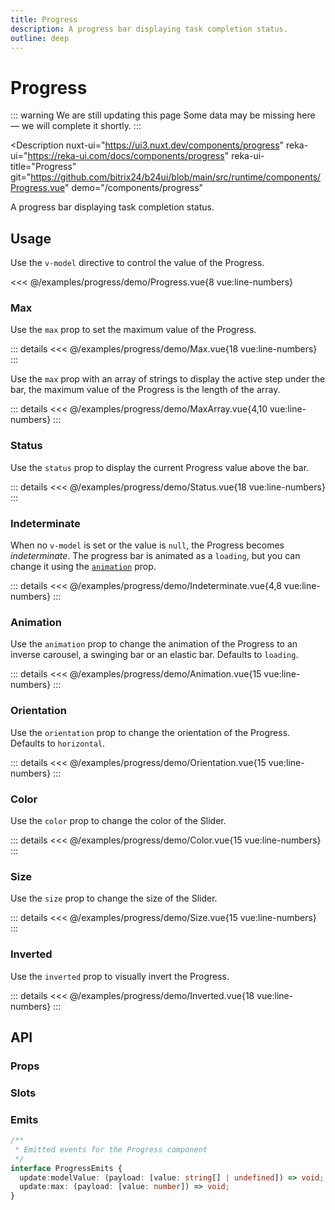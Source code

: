 ```yaml
---
title: Progress
description: A progress bar displaying task completion status.
outline: deep
---
```

<script setup>
import ProgressExample from '/examples/progress/Progress.vue';
import MaxExample from '/examples/progress/Max.vue';
import MaxArrayExample from '/examples/progress/MaxArray.vue';
import StatusExample from '/examples/progress/Status.vue';
import IndeterminateExample from '/examples/progress/Indeterminate.vue';
import AnimationExample from '/examples/progress/Animation.vue';
import OrientationExample from '/examples/progress/Orientation.vue';
import ColorExample from '/examples/progress/Color.vue';
import SizeExample from '/examples/progress/Size.vue';
import InvertedExample from '/examples/progress/Inverted.vue';
</script>
# Progress

::: warning We are still updating this page
Some data may be missing here — we will complete it shortly.
:::

<Description
  nuxt-ui="https://ui3.nuxt.dev/components/progress"
  reka-ui="https://reka-ui.com/docs/components/progress"
  reka-ui-title="Progress"
  git="https://github.com/bitrix24/b24ui/blob/main/src/runtime/components/Progress.vue"
  demo="/components/progress"
>
  A progress bar displaying task completion status.
</Description>

## Usage

Use the `v-model` directive to control the value of the Progress.

<div class="lg:min-h-[160px]">
  <ClientOnly>
    <ProgressExample />
  </ClientOnly>
</div>

<<< @/examples/progress/demo/Progress.vue{8 vue:line-numbers}

### Max

Use the `max` prop to set the maximum value of the Progress.

<div class="lg:min-h-[275px]">
  <ClientOnly>
    <MaxExample />
  </ClientOnly>
</div>

::: details
<<< @/examples/progress/demo/Max.vue{18 vue:line-numbers}
:::

Use the `max` prop with an array of strings to display the active step under the bar, the maximum value of the Progress is the length of the array.

<div class="lg:min-h-[160px]">
  <ClientOnly>
    <MaxArrayExample />
  </ClientOnly>
</div>

::: details
<<< @/examples/progress/demo/MaxArray.vue{4,10 vue:line-numbers}
:::

### Status

Use the `status` prop to display the current Progress value above the bar.

<div class="lg:min-h-[275px]">
  <ClientOnly>
    <StatusExample />
  </ClientOnly>
</div>

::: details
<<< @/examples/progress/demo/Status.vue{18 vue:line-numbers}
:::

### Indeterminate

When no `v-model` is set or the value is `null`, the Progress becomes _indeterminate_. The progress bar is animated as a `loading`, but you can change it using the [`animation`](#animation) prop.

<div class="lg:min-h-[160px]">
  <ClientOnly>
    <IndeterminateExample />
  </ClientOnly>
</div>

::: details
<<< @/examples/progress/demo/Indeterminate.vue{4,8 vue:line-numbers}
:::

### Animation

Use the `animation` prop to change the animation of the Progress to an inverse carousel, a swinging bar or an elastic bar. Defaults to `loading`.

<div class="lg:min-h-[275px]">
  <ClientOnly>
    <AnimationExample />
  </ClientOnly>
</div>

::: details
<<< @/examples/progress/demo/Animation.vue{15 vue:line-numbers}
:::

### Orientation

Use the `orientation` prop to change the orientation of the Progress. Defaults to `horizontal`.

<div class="lg:min-h-[275px]">
  <ClientOnly>
    <OrientationExample />
  </ClientOnly>
</div>

::: details
<<< @/examples/progress/demo/Orientation.vue{15 vue:line-numbers}
:::

### Color

Use the `color` prop to change the color of the Slider.

<div class="lg:min-h-[275px]">
  <ClientOnly>
    <ColorExample />
  </ClientOnly>
</div>

::: details
<<< @/examples/progress/demo/Color.vue{15 vue:line-numbers}
:::

### Size

Use the `size` prop to change the size of the Slider.

<div class="lg:min-h-[275px]">
  <ClientOnly>
    <SizeExample />
  </ClientOnly>
</div>

::: details
<<< @/examples/progress/demo/Size.vue{15 vue:line-numbers}
:::

### Inverted

Use the `inverted` prop to visually invert the Progress.

<div class="lg:min-h-[275px]">
  <ClientOnly>
    <InvertedExample />
  </ClientOnly>
</div>

::: details
<<< @/examples/progress/demo/Inverted.vue{18 vue:line-numbers}
:::

## API

### Props

<ComponentProps component="Progress" />

### Slots

<ComponentSlots component="Progress" />

### Emits

```ts
/**
 * Emitted events for the Progress component
 */
interface ProgressEmits {
  update:modelValue: (payload: [value: string[] | undefined]) => void;
  update:max: (payload: [value: number]) => void;
}
```

